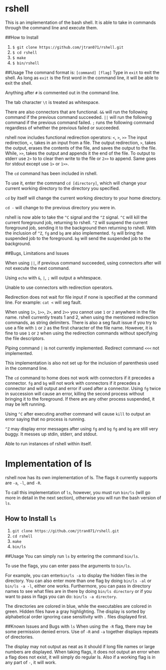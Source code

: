 # rshell

This is an implementation of the bash shell. It is able to take in 
commands through the command line and execute them.

##How to Install

1. `$ git clone https://github.com/jtran071/rshell.git`
2. `$ cd rshell`
3. `$ make`
4. `$ bin/rshell`

##Usage
The command format is: `[command] [flag]`
Type in `exit` to exit the shell. As long as `exit` is the first word in
the command line, it will be able to exit the shell.

Anything after `#` is commented out in the command line.

The tab character `\t` is treated as whitespace.

There are also connectors that are functional.
`&&` will run the following command if the previous command succeeded.
`||` will run the following command if the previous command failed.
`;` runs the following command regardless of whether the previous
failed or succeeded.

rshell now includes functional redirection operators: `<`, `>`, `>>`
The input redirection, `<`, takes in an input from a file.
The output redirection, `>`, takes the output, erases the contents of the file,
and saves the output to the file. While, `>>`, takes the output and appends it the end of the file.
To output to stderr use `2>` to to clear then write to the file or `2>>` to append.
Same goes for stdout except use `1>` or `1>>`.

The `cd` command has been included in rshell.

To use it, enter the command `cd [directory]`, which will change your current
working directory to the directory you specified.

`cd` by itself will change the current working directory to your home directory.

`cd -` will change to the previous directory you were in.

rshell is now able to take the `^C` signal and the `^Z` signal.
`^C` will kill the current foreground job, returning to rshell.
`^Z` will suspend the current foreground job, sending it to the background then returning to rshell.
With the inclusion of `^Z`, `fg` and `bg` are also implemented.
`fg` will bring the suspended job to the foreground.
`bg` will send the suspended job to the background.

##Bugs, Limitations and Issues

When using `||`, if previous command succeeded, using connectors after will not execute the next command.

Using `echo` with `&`, `|`, `;` will output a whitespace. 

Unable to use connectors with redirection operators.

Redirection does not wait for file input if none is specified at
the command line. 
For example: `cat <` will seg fault.

When using `1>`, `1>>`, `2>`, and `2>>` you cannot use `1` or `2` anywhere
in the file name. rshell currently treats 1 and 2, when using the mentioned
redirection commands, as string delimiters. 
There is also a seg fault issue if you try to use a file with `1` or `2` as the first
character of the file name. 
However, it is fine to use `1` or `2` when using the redirection commands without specifying the file descriptors. 

Piping command `|` is not currently implemented.
Redirect command `<<<` not implemented.

This implementation is also not set up for the inclusion of parenthesis
used in the command line.

The `cd` command to home does not work with connectors if it precedes a connector.
`fg` and `bg` will not work with connectors if it precedes a connector and will output and error
if used after a connector.
Using `fg` twice in succession will cause an error, killing the second process without bringing it to
the foreground. If there are any other process suspended, it may be left running.

Using `^C` after executing another command will cause `kill` to output an error saying that no process is running.

`^Z` may display error messages after using `fg` and `bg`
`fg` and `bg` are still very buggy. It messes up stdin, stderr, and stdout.

Able to run instances of rshell within itself.

# Implementation of ls

rshell now has its own implementation of ls. The flags it currently supports
are `-a`, `-l`, and `-R`.

To call this implementation of `ls`, however, you must run `bin/ls` (will go
more in detail in the next section), otherwise you will run the bash version
of `ls`.


## How to Install `ls`

1. `git clone https://github.com/jtran071/rshell.git`
2. `cd rshell`
3. `make`
4. `bin/ls`

##Usage
You can simply run `ls` by entering the command `bin/ls`. 

To use the flags, you can enter pass the arguments to `bin/ls`.

For example, you can enter`bin/ls -a` to display the hidden files in the directory. 
You can also enter more than one flag by doing `bin/ls -al` or `bin/ls -a -l`, either one works.
Furthermore, you can pass in directory names to see what 
files are in there by doing `bin/ls directory` or if you want to pass
in flags you can do: `bin/ls -a directory`.

The directories are colored in blue, while the executables are colored
in green.
Hidden files have a gray highlighting. 
The display is sorted by alphabetical order ignoring case sensitivity
with `.` files displayed first.


##Known Issues and Bugs with `ls`
When using the `-R` flag, there may be some permission denied errors.
Use of `-R` and `-a` together displays repeats of directories.

The display may not output as neat as it should if long file names or large numbers are displayed. 
When taking flags, it does not output an error when a flag does not exist,
it will simply do regular ls. 
Also if a working flag is in any part of `-`, it will work.
